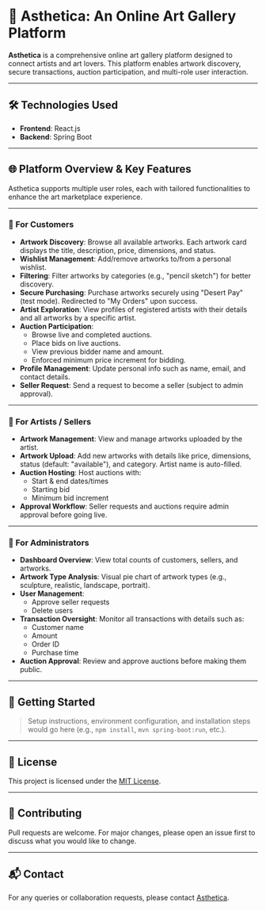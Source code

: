 # 🎨 Asthetica: An Online Art Gallery Platform

**Asthetica** is a comprehensive online art gallery platform designed to connect artists and art lovers. This platform enables artwork discovery, secure transactions, auction participation, and multi-role user interaction.

---

## 🛠️ Technologies Used

- **Frontend**: React.js  
- **Backend**: Spring Boot  

---

## 🌐 Platform Overview & Key Features

Asthetica supports multiple user roles, each with tailored functionalities to enhance the art marketplace experience.

---

### 👤 For Customers

- **Artwork Discovery**: Browse all available artworks. Each artwork card displays the title, description, price, dimensions, and status.
- **Wishlist Management**: Add/remove artworks to/from a personal wishlist.
- **Filtering**: Filter artworks by categories (e.g., "pencil sketch") for better discovery.
- **Secure Purchasing**: Purchase artworks securely using "Desert Pay" (test mode). Redirected to "My Orders" upon success.
- **Artist Exploration**: View profiles of registered artists with their details and all artworks by a specific artist.
- **Auction Participation**: 
  - Browse live and completed auctions.
  - Place bids on live auctions.
  - View previous bidder name and amount.
  - Enforced minimum price increment for bidding.
- **Profile Management**: Update personal info such as name, email, and contact details.
- **Seller Request**: Send a request to become a seller (subject to admin approval).

---

### 🎨 For Artists / Sellers

- **Artwork Management**: View and manage artworks uploaded by the artist.
- **Artwork Upload**: Add new artworks with details like price, dimensions, status (default: "available"), and category. Artist name is auto-filled.
- **Auction Hosting**: Host auctions with:
  - Start & end dates/times
  - Starting bid
  - Minimum bid increment
- **Approval Workflow**: Seller requests and auctions require admin approval before going live.

---

### 🔧 For Administrators

- **Dashboard Overview**: View total counts of customers, sellers, and artworks.
- **Artwork Type Analysis**: Visual pie chart of artwork types (e.g., sculpture, realistic, landscape, portrait).
- **User Management**:
  - Approve seller requests
  - Delete users
- **Transaction Oversight**: Monitor all transactions with details such as:
  - Customer name
  - Amount
  - Order ID
  - Purchase time
- **Auction Approval**: Review and approve auctions before making them public.

---

## 🚀 Getting Started

> Setup instructions, environment configuration, and installation steps would go here (e.g., `npm install`, `mvn spring-boot:run`, etc.).
---

## 📄 License

This project is licensed under the [MIT License](LICENSE).

---

## 🤝 Contributing

Pull requests are welcome. For major changes, please open an issue first to discuss what you would like to change.

---

## 📬 Contact

For any queries or collaboration requests, please contact [Asthetica](mailto:asthetica@gmail.com).

